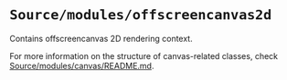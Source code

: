 # `Source/modules/offscreencanvas2d`

Contains offscreencanvas 2D rendering context.

For more information on the structure of canvas-related classes, check
[Source/modules/canvas/README.md](../canvas/README.md).
